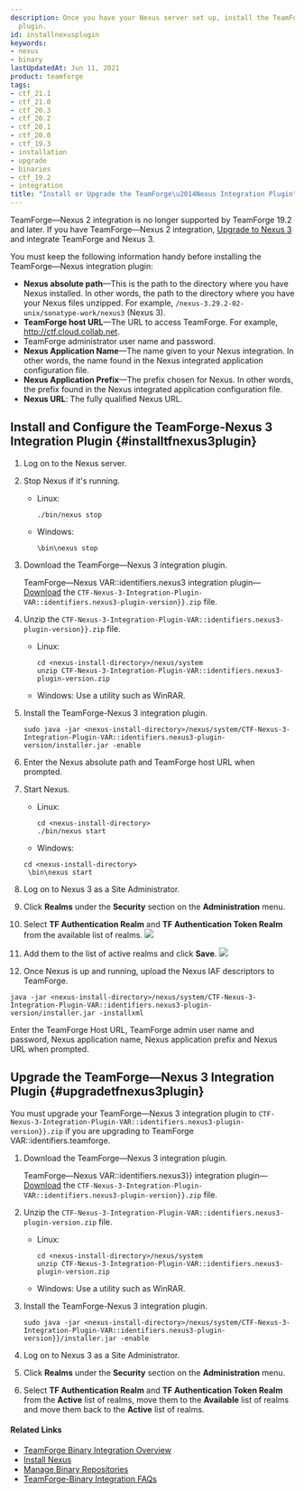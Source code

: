 ```yaml
---
description: Once you have your Nexus server set up, install the TeamForge-Nexus integration
  plugin.
id: installnexusplugin
keywords:
- nexus
- binary
lastUpdatedAt: Jun 11, 2021
product: teamforge
tags:
- ctf_21.1
- ctf_21.0
- ctf_20.3
- ctf_20.2
- ctf_20.1
- ctf_20.0
- ctf_19.3
- installation
- upgrade
- binaries
- ctf_19.2
- integration
title: "Install or Upgrade the TeamForge\u2014Nexus Integration Plugin"
---
```



TeamForge—Nexus 2 integration is no longer supported by TeamForge 19.2 and later. If you have TeamForge—Nexus 2 integration, [Upgrade to Nexus 3](../IntegrationPages/installnexus#upgradenexus2to3) and integrate TeamForge and Nexus 3.

You must keep the following information handy before installing the TeamForge—Nexus integration plugin:
* **Nexus absolute path**—This is the path to the directory where you have Nexus installed. In other words, the path to the directory where you have your Nexus files unzipped. For example, `/nexus-3.29.2-02-unix/sonatype-work/nexus3` (Nexus 3).
* **TeamForge host URL**—The URL to access TeamForge. For example, http://ctf.cloud.collab.net.
* TeamForge administrator user name and password.
* **Nexus Application Name**—The name given to your Nexus integration. In other words, the name found in the Nexus integrated application configuration file.
* **Nexus Application Prefix**—The prefix chosen for Nexus. In other words, the prefix found in the Nexus integrated application configuration file.
* **Nexus URL**: The fully qualified Nexus URL.

## Install and Configure the TeamForge-Nexus 3 Integration Plugin {#installtfnexus3plugin}

1. Log on to the Nexus server.
2. Stop Nexus if it's running.
   * Linux:
     ```linux
     ./bin/nexus stop
     ````
   * Windows:
     ```msdos
     \bin\nexus stop
     ```
3. Download the TeamForge—Nexus 3 integration plugin. 

   <!-- https://forge.collab.net/sf/go/artf415661#15 -->
   TeamForge—Nexus VAR::identifiers.nexus3 integration plugin—[Download](https://mvn.collab.net/nexus/content/repositories/binaries-integration/com/collabnet/CTF-Nexus-3-Integration-Plugin/VAR::identifiers.nexus3-plugin-version/CTF-Nexus-3-Integration-Plugin-VAR::identifiers.nexus3-plugin-version.zip) the `CTF-Nexus-3-Integration-Plugin-VAR::identifiers.nexus3-plugin-version}}.zip` file.   

4. Unzip the `CTF-Nexus-3-Integration-Plugin-VAR::identifiers.nexus3-plugin-version}}.zip` file.
   * Linux:
     ```linux
     cd <nexus-install-directory>/nexus/system
     unzip CTF-Nexus-3-Integration-Plugin-VAR::identifiers.nexus3-plugin-version.zip
     ````
   * Windows: Use a utility such as WinRAR.
5. Install the TeamForge-Nexus 3 integration plugin.
   ```shell
   sudo java -jar <nexus-install-directory>/nexus/system/CTF-Nexus-3-Integration-Plugin-VAR::identifiers.nexus3-plugin-version/installer.jar -enable
   ````
6. Enter the Nexus absolute path and TeamForge host URL when prompted.
7. Start Nexus.
   * Linux:
     ```linux
     cd <nexus-install-directory>
     ./bin/nexus start
     ````
   * Windows:
   ```msdos
   cd <nexus-install-directory>
    \bin\nexus start
    ````
8. Log on to Nexus 3 as a Site Administrator.
9. Click **Realms** under the **Security** section on the **Administration** menu.
10. Select **TF Authentication Realm** and **TF Authentication Token Realm** from the available list of realms.
    ![](/docs/assets/images/nexus-3-authentication.png)
11. Add them to the list of active realms and click **Save**.
    ![](/docs/assets/images/nexus-3-authentication-2.png)    
12. Once Nexus is up and running, upload the Nexus IAF descriptors to TeamForge.
```shell
java -jar <nexus-install-directory>/nexus/system/CTF-Nexus-3-Integration-Plugin-VAR::identifiers.nexus3-plugin-version/installer.jar -installxml
````
   Enter the TeamForge Host URL, TeamForge admin user name and password, Nexus application name, Nexus application prefix and Nexus URL when prompted.

## Upgrade the TeamForge—Nexus 3 Integration Plugin {#upgradetfnexus3plugin}
<!-- Artifact artf394560 : Nexus 3 integration creating custom privileges -->
You must upgrade your TeamForge—Nexus 3 integration plugin to `CTF-Nexus-3-Integration-Plugin-VAR::identifiers.nexus3-plugin-version}}.zip` if you are upgrading to TeamForge VAR::identifiers.teamforge.   

1. Download the TeamForge—Nexus 3 integration plugin.

   TeamForge—Nexus VAR::identifiers.nexus3}} integration plugin—[Download](https://mvn.collab.net/nexus/content/repositories/binaries-integration/com/collabnet/CTF-Nexus-3-Integration-Plugin/VAR::identifiers.nexus3-plugin-version/CTF-Nexus-3-Integration-Plugin-VAR::identifiers.nexus3-plugin-version.zip) the `CTF-Nexus-3-Integration-Plugin-VAR::identifiers.nexus3-plugin-version}}.zip` file.  

2. Unzip the `CTF-Nexus-3-Integration-Plugin-VAR::identifiers.nexus3-plugin-version.zip` file.
   * Linux:
     ```linux
     cd <nexus-install-directory>/nexus/system
     unzip CTF-Nexus-3-Integration-Plugin-VAR::identifiers.nexus3-plugin-version.zip
     ````
   * Windows: Use a utility such as WinRAR.
3. Install the TeamForge-Nexus 3 integration plugin.
   ```shell
   sudo java -jar <nexus-install-directory>/nexus/system/CTF-Nexus-3-Integration-Plugin-VAR::identifiers.nexus3-plugin-version}}/installer.jar -enable
   ````
4. Log on to Nexus 3 as a Site Administrator.
5. Click **Realms** under the **Security** section on the **Administration** menu.
6. Select **TF Authentication Realm** and **TF Authentication Token Realm** from the **Active** list of realms, move them to the **Available** list of realms and move them back to the **Active** list of realms.

#### Related Links

* [TeamForge Binary Integration Overview](../IntegrationPages/managebinaries)
* [Install Nexus](../IntegrationPages/installnexus)
* [Manage Binary Repositories](../IntegrationPages/managebinaryrepos)
* [TeamForge-Binary Integration FAQs](../FAQPages/binaries-faqs)


	
